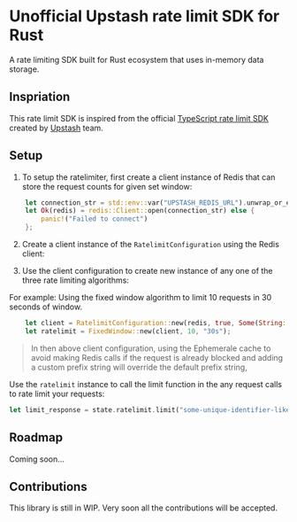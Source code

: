 # Unofficial Upstash rate limit SDK for Rust
A rate limiting SDK built for Rust ecosystem that uses in-memory data storage.

## Inspriation
This rate limit SDK is inspired from the official [TypeScript rate limit SDK](https://github.com/upstash/ratelimit) created by [Upstash](https://upstash.com) team. 

## Setup

1) To setup the ratelimiter, first create a client instance of Redis that can store the request counts for given set window:
```rust
	let connection_str = std::env::var("UPSTASH_REDIS_URL").unwrap_or_else(|_| panic!("Expecting UPSTASH_REDIS_URL to be set"));
	let Ok(redis) = redis::Client::open(connection_str) else {
		panic!("Failed to connect")
	};
```
2) Create a client instance of the `RatelimitConfiguration` using the Redis client:

3) Use the client configuration to create new instance of any one of the three rate limiting algorithms:

For example: Using the fixed window algorithm to limit 10 requests in 30 seconds of window.

```rust
	let client = RatelimitConfiguration::new(redis, true, Some(String::from("my-custom-prefix")));
	let ratelimit = FixedWindow::new(client, 10, "30s");
```
> In then above client configuration, using the Ephemerale cache to avoid making Redis calls if the request is already blocked and adding a custom prefix string will override the default prefix string, 

Use the `ratelimit` instance to call the limit function in the any request calls to rate limit your requests:
```rust
let limit_response = state.ratelimit.limit("some-unique-identifier-like-ip", None).await;
```

## Roadmap
Coming soon...

## Contributions

This library is still in WIP. Very soon all the contributions will be accepted.
